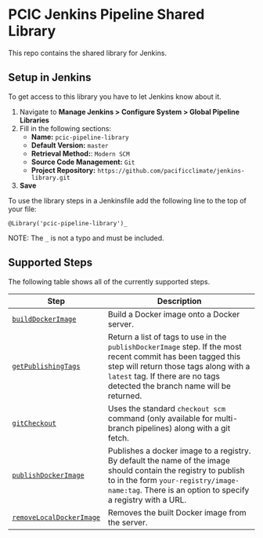 # PCIC Jenkins Pipeline Shared Library
This repo contains the shared library for Jenkins.

## Setup in Jenkins
To get access to this library you have to let Jenkins know about it.

1. Navigate to **Manage Jenkins > Configure System > Global Pipeline Libraries**
2. Fill in the following sections:
    - **Name:** `pcic-pipeline-library`
    - **Default Version:** `master`
    - **Retrieval Method:**: `Modern SCM`
    - **Source Code Management:** `Git`
    - **Project Repository:** `https://github.com/pacificclimate/jenkins-library.git`
3. **Save**

To use the library steps in a Jenkinsfile add the following line to the top of your file:
```
@Library('pcic-pipeline-library')_
```
NOTE: The `_` is not a typo and must be included.

## Supported Steps
The following table shows all of the currently supported steps.

| Step | Description |
|------|-------------|
| [`buildDockerImage`](https://github.com/pacificclimate/jenkins-library/blob/dev/vars/buildDockerImage.groovy) | Build a Docker image onto a Docker server. |
| [`getPublishingTags`](https://github.com/pacificclimate/jenkins-library/blob/dev/vars/getPublishingTags.groovy) | Return a list of tags to use in the `publishDockerImage` step.  If the most recent commit has been tagged this step will return those tags along with a `latest` tag.  If there are no tags detected the branch name will be returned. |
| [`gitCheckout`](https://github.com/pacificclimate/jenkins-library/blob/dev/vars/gitCheckout.groovy) | Uses the standard `checkout scm` command (only available for multi-branch pipelines) along with a git fetch. |
| [`publishDockerImage`](https://github.com/pacificclimate/jenkins-library/blob/dev/vars/publishDockerImage.groovy) | Publishes a docker image to a registry.  By default the name of the image should contain the registry to publish to in the form `your-registry/image-name:tag`.  There is an option to specify a registry with a URL. |
| [`removeLocalDockerImage`](https://github.com/pacificclimate/jenkins-library/blob/dev/vars/removeLocalDockerImage.groovy) | Removes the built Docker image from the server. |
